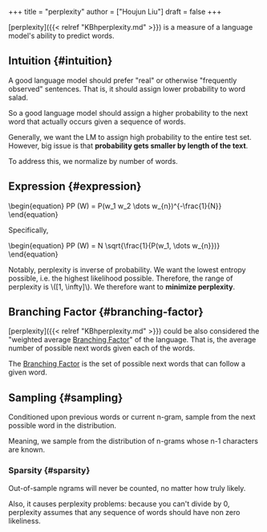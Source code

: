 +++
title = "perplexity"
author = ["Houjun Liu"]
draft = false
+++

[perplexity]({{< relref "KBhperplexity.md" >}}) is a measure of a language model's ability to predict words.


## Intuition {#intuition}

A good language model should prefer "real" or otherwise "frequently observed" sentences. That is, it should assign lower probability to word salad.

So a good language model should assign a higher probability to the next word that actually occurs given a sequence of words.

Generally, we want the LM to assign high probability to the entire test set. However, big issue is that **probability gets smaller by length of the text**.

To address this, we normalize by number of words.


## Expression {#expression}

\begin{equation}
PP (W) = P(w\_1 w\_2 \dots w\_{n})^{-\frac{1}{N}}
\end{equation}

Specifically,

\begin{equation}
PP (W) = N \sqrt{\frac{1}{P(w\_1, \dots w\_{n}})}
\end{equation}

Notably, perplexity is inverse of probability. We want the lowest entropy possible, i.e. the highest likelihood possible. Therefore, the range of perplexity is \\([1, \infty]\\). We therefore want to **minimize perplexity**.


## Branching Factor {#branching-factor}

[perplexity]({{< relref "KBhperplexity.md" >}}) could be also considered the "weighted average [Branching Factor](#branching-factor)" of the language. That is, the average number of possible next words given each of the words.

The [Branching Factor](#branching-factor) is the set of possible next words that can follow a given word.


## Sampling {#sampling}

Conditioned upon previous words or current n-gram, sample from the next possible word in the distribution.

Meaning, we sample from the distribution of n-grams whose n-1 characters are known.


### Sparsity {#sparsity}

Out-of-sample ngrams will never be counted, no matter how truly likely.

Also, it causes perplexity problems: because you can't divide by 0, perplexity assumes that any sequence of words should have non zero likeliness.
